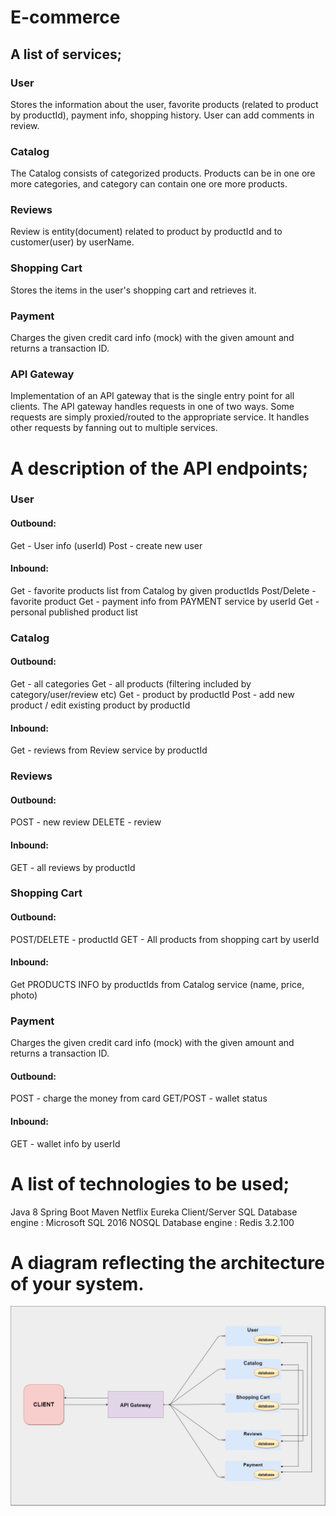 # E-commerce

## A list of services;

### User

Stores the information about the user, favorite products (related to product by productId), payment info, shopping history.
User can add comments in review.

### Catalog

The Catalog consists of categorized products. Products can be in one ore more categories, and category can contain one ore more products.

### Reviews 

Review is entity(document) related to product by productId and to customer(user) by userName. 

### Shopping Cart

Stores the items in the user's shopping cart and retrieves it.

### Payment

Charges the given credit card info (mock) with the given amount and returns a transaction ID.

### API Gateway

Implementation of an API gateway that is the single entry point for all clients. The API gateway handles requests in one of two ways. Some requests are simply proxied/routed to the appropriate service. It handles other requests by fanning out to multiple services.

# A description of the API endpoints;
	
### User

#### Outbound:
Get - User info (userId)
Post - create new user 

#### Inbound:
Get - favorite products list from Catalog by given productIds
Post/Delete - favorite product
Get - payment info from PAYMENT service by userId
Get - personal published product list

### Catalog

#### Outbound:
Get - all categories
Get - all products (filtering included by category/user/review etc)
Get - product by productId
Post - add new product / edit existing product by productId

#### Inbound:
Get - reviews from Review service by productId

### Reviews 

#### Outbound:
POST - new review
DELETE - review 
 
#### Inbound:
GET - all reviews by productId

### Shopping Cart

#### Outbound:
POST/DELETE - productId
GET - All products from shopping cart by userId

#### Inbound:
Get PRODUCTS INFO by productIds from Catalog service (name, price, photo)

### Payment

Charges the given credit card info (mock) with the given amount and returns a transaction ID.

#### Outbound:
POST - charge the money from card
GET/POST - wallet status

#### Inbound:
GET - wallet info by userId

# A list of technologies to be used;
Java 8
Spring Boot 
Maven
Netflix Eureka Client/Server
SQL Database engine : Microsoft SQL 2016
NOSQL Database engine : Redis 3.2.100

# A diagram reflecting the architecture of your system.

![Alt Text](https://github.com/MargaretaGalaju/E-Commerce-Service/blob/main/docs/images/architectureDiagram.png)